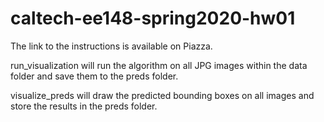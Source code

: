 # caltech-ee148-spring2020-hw01

The link to the instructions is available on Piazza.

run_visualization will run the algorithm on all JPG images within the data 
folder and save them to the preds folder.

visualize_preds will draw the predicted bounding boxes on all images and store
the results in the preds folder.
